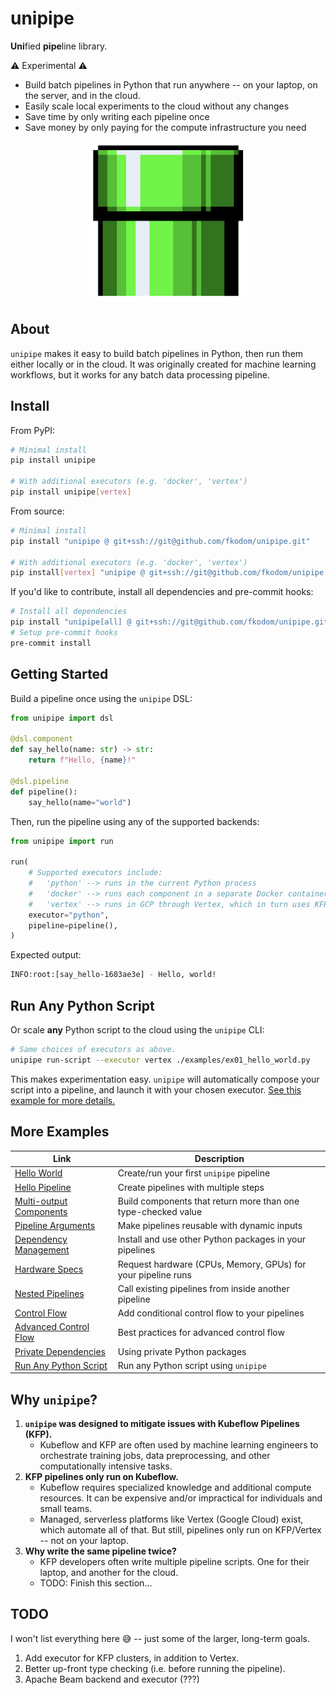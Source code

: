 # unipipe

**Uni**fied **pipe**line library. 

:warning: Experimental :warning:

* Build batch pipelines in Python that run anywhere -- on your laptop, on the server, and in the cloud.
* Easily scale local experiments to the cloud without any changes
* Save time by only writing each pipeline once
* Save money by only paying for the compute infrastructure you need


<p align="center">
    <img src="./doc/img/pipe.png" height=256 width=256/>
</p>


## About

`unipipe` makes it easy to build batch pipelines in Python, then run them either locally or in the cloud. It was originally created for machine learning workflows, but it works for any batch data processing pipeline.


## Install

From PyPI:
```bash
# Minimal install
pip install unipipe

# With additional executors (e.g. 'docker', 'vertex')
pip install unipipe[vertex]
```

From source:
```bash
# Minimal install
pip install "unipipe @ git+ssh://git@github.com/fkodom/unipipe.git"

# With additional executors (e.g. 'docker', 'vertex')
pip install[vertex] "unipipe @ git+ssh://git@github.com/fkodom/unipipe.git"
```

If you'd like to contribute, install all dependencies and pre-commit hooks:
```bash
# Install all dependencies
pip install "unipipe[all] @ git+ssh://git@github.com/fkodom/unipipe.git"
# Setup pre-commit hooks
pre-commit install
```


## Getting Started

Build a pipeline once using the `unipipe` DSL:

```python
from unipipe import dsl

@dsl.component
def say_hello(name: str) -> str:
    return f"Hello, {name}!"

@dsl.pipeline
def pipeline():
    say_hello(name="world")
```

Then, run the pipeline using any of the supported backends:
```python
from unipipe import run

run(
    # Supported executors include:
    #   'python' --> runs in the current Python process
    #   'docker' --> runs each component in a separate Docker container
    #   'vertex' --> runs in GCP through Vertex, which in turn uses KFP
    executor="python",
    pipeline=pipeline(),
)
```

Expected output:
```bash
INFO:root:[say_hello-1603ae3e] - Hello, world!
```


## Run Any Python Script

Or scale **any** Python script to the cloud using the `unipipe` CLI:

```bash
# Same choices of executors as above.
unipipe run-script --executor vertex ./examples/ex01_hello_world.py
```

This makes experimentation easy.  `unipipe` will automatically compose your script into a pipeline, and launch it with your chosen executor. [See this example for more details.](./examples/ex11_using_scripts.py)


## More Examples

Link | Description
-----|------------
[Hello World](./examples/ex01_hello_world.py) | Create/run your first `unipipe` pipeline
[Hello Pipeline](./examples/ex02_hello_pipeline.py) | Create pipelines with multiple steps
[Multi-output Components](./examples/ex03_multi_output_components.py) | Build components that return more than one type-checked value
[Pipeline Arguments](./examples/ex04_pipeline_arguments.py) | Make pipelines reusable with dynamic inputs
[Dependency Management](./examples/ex05_dependency_management.py) | Install and use other Python packages in your pipelines
[Hardware Specs](./examples/ex06_hardware_specs.py) | Request hardware (CPUs, Memory, GPUs) for your pipeline runs
[Nested Pipelines](./examples/ex07_nested_pipelines.py) | Call existing pipelines from inside another pipeline
[Control Flow](./examples/ex08_control_flow.py) | Add conditional control flow to your pipelines
[Advanced Control Flow](./examples/ex09_advanced_control_flow.py) | Best practices for advanced control flow
[Private Dependencies](./examples/ex10_private_dependencies.py) | Using private Python packages
[Run Any Python Script](./examples/ex11_using_scripts.py) | Run any Python script using `unipipe`


## Why `unipipe`?

1. **`unipipe` was designed to mitigate issues with Kubeflow Pipelines (KFP).**
    * Kubeflow and KFP are often used by machine learning engineers to orchestrate training jobs, data preprocessing, and other computationally intensive tasks.
2. **KFP pipelines only run on Kubeflow.**
    * Kubeflow requires specialized knowledge and additional compute resources. It can be expensive and/or impractical for individuals and small teams.
    * Managed, serverless platforms like Vertex (Google Cloud) exist, which automate all of that. But still, pipelines only run on KFP/Vertex -- not on your laptop.
3. **Why write the same pipeline twice?**
    * KFP developers often write multiple pipeline scripts. One for their laptop, and another for the cloud. 
    * TODO: Finish this section...


## TODO

I won't list everything here :sweat_smile: -- just some of the larger, long-term goals.

1. Add executor for KFP clusters, in addition to Vertex.
2. Better up-front type checking (i.e. before running the pipeline).
3. Apache Beam backend and executor (???)